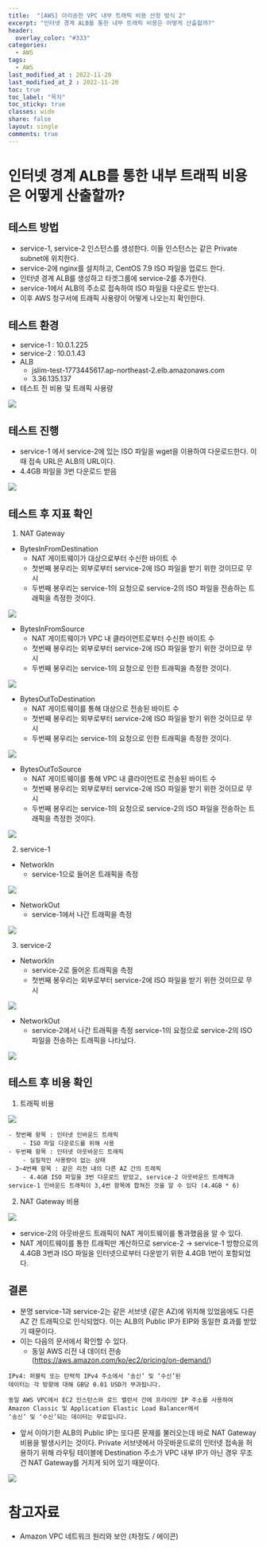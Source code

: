 ```yaml
---
title:  "[AWS] 아리송한 VPC 내부 트래픽 비용 산정 방식 2"
excerpt: "인터넷 경계 ALB를 통한 내부 트래픽 비용은 어떻게 산출할까?"
header:
  overlay_color: "#333"
categories:
  - AWS
tags:
  - AWS
last_modified_at : 2022-11-20
last_modified_at_2 : 2022-11-20
toc: true
toc_label: "목차"
toc_sticky: true
classes: wide
share: false
layout: single
comments: true
---
```


# 인터넷 경계 ALB를 통한 내부 트래픽 비용은 어떻게 산출할까?

## 테스트 방법

- service-1, service-2 인스턴스를 생성한다. 이들 인스턴스는 같은 Private subnet에 위치한다.
- service-2에 nginx를 설치하고, CentOS 7.9 ISO 파일을 업로드 한다.
- 인터넷 경계 ALB를 생성하고 타겟그룹에 service-2를 추가한다.
- service-1에서 ALB의 주소로 접속하여 ISO 파일을 다운로드 받는다.
- 이후 AWS 청구서에 트래픽 사용량이 어떻게 나오는지 확인한다.

## 테스트 환경

- service-1 : 10.0.1.225
- service-2 : 10.0.1.43
- ALB
    - jslim-test-1773445617.ap-northeast-2.elb.amazonaws.com
    - 3.36.135.137
- 테스트 전 비용 및 트래픽 사용량

<img src="https://github.com/susoterran/susoterran.github.io/blob/master/assets/img/2022-11-10-aws_alb_traffic_cost/alb_traffic_2.jpg?raw=true">

## 테스트 진행

- service-1 에서 service-2에 있는 ISO 파일을 wget을 이용하여 다운로드한다. 이때 접속 URL은 ALB의 URL이다. 
- 4.4GB 파일을 3번 다운로드 받음

<img src="https://github.com/susoterran/susoterran.github.io/blob/master/assets/img/2022-11-10-aws_alb_traffic_cost/alb_traffic_3.jpg?raw=true">

## 테스트 후 지표 확인

1. NAT Gateway

- BytesInFromDestination
    - NAT 게이트웨이가 대상으로부터 수신한 바이트 수
    - 첫번째 봉우리는 외부로부터 service-2에 ISO 파일을 받기 위한 것이므로 무시
    - 두번째 봉우리는 service-1의 요청으로 service-2의 ISO 파일을 전송하는 트래픽을 측정한 것이다.

<img src="https://github.com/susoterran/susoterran.github.io/blob/master/assets/img/2022-11-10-aws_alb_traffic_cost/alb_traffic_4.jpg?raw=true">

- BytesInFromSource
    - NAT 게이트웨이가 VPC 내 클라이언트로부터 수신한 바이트 수
    - 첫번째 봉우리는 외부로부터 service-2에 ISO 파일을 받기 위한 것이므로 무시
    - 두번째 봉우리는 service-1의 요청으로 인한 트래픽을 측정한 것이다.

<img src="https://github.com/susoterran/susoterran.github.io/blob/master/assets/img/2022-11-10-aws_alb_traffic_cost/alb_traffic_5.jpg?raw=true">

- BytesOutToDestination
    - NAT 게이트웨이를 통해 대상으로 전송된 바이트 수
    - 첫번째 봉우리는 외부로부터 service-2에 ISO 파일을 받기 위한 것이므로 무시
    - 두번째 봉우리는 service-1의 요청으로 인한 트래픽을 측정한 것이다.

<img src="https://github.com/susoterran/susoterran.github.io/blob/master/assets/img/2022-11-10-aws_alb_traffic_cost/alb_traffic_6.jpg?raw=true">

- BytesOutToSource
    - NAT 게이트웨이를 통해 VPC 내 클라이언트로 전송된 바이트 수
    - 첫번째 봉우리는 외부로부터 service-2에 ISO 파일을 받기 위한 것이므로 무시
    - 두번째 봉우리는 service-1의 요청으로 service-2의 ISO 파일을 전송하는 트래픽을 측정한 것이다.

<img src="https://github.com/susoterran/susoterran.github.io/blob/master/assets/img/2022-11-10-aws_alb_traffic_cost/alb_traffic_7.jpg?raw=true">

2. service-1

- NetworkIn
    - service-1으로 들어온 트래픽을 측정

<img src="https://github.com/susoterran/susoterran.github.io/blob/master/assets/img/2022-11-10-aws_alb_traffic_cost/alb_traffic_8.jpg?raw=true">

- NetworkOut
    - service-1에서 나간 트래픽을 측정

<img src="https://github.com/susoterran/susoterran.github.io/blob/master/assets/img/2022-11-10-aws_alb_traffic_cost/alb_traffic_9.jpg?raw=true">

3. service-2

- NetworkIn
    - service-2로 들어온 트래픽을 측정
    - 첫번째 봉우리는 외부로부터 service-2에 ISO 파일을 받기 위한 것이므로 무시

<img src="https://github.com/susoterran/susoterran.github.io/blob/master/assets/img/2022-11-10-aws_alb_traffic_cost/alb_traffic_10.jpg?raw=true">

- NetworkOut
    - service-2에서 나간 트래픽을 측정
    service-1의 요청으로 service-2의 ISO 파일을 전송하는 트래픽을 나타났다.

<img src="https://github.com/susoterran/susoterran.github.io/blob/master/assets/img/2022-11-10-aws_alb_traffic_cost/alb_traffic_11.jpg?raw=true">


## 테스트 후 비용 확인

1.  트래픽 비용
<img src="https://github.com/susoterran/susoterran.github.io/blob/master/assets/img/2022-11-10-aws_alb_traffic_cost/alb_traffic_12.jpg?raw=true">

	- 첫번째 항목 : 인터넷 인바운드 트래픽
    	- ISO 파일 다운로드를 위해 사용
	- 두번째 항목 : 인터넷 아웃바운드 트래픽
    	- 실질적인 사용량이 없는 상태
	- 3~4번째 항목 : 같은 리전 내의 다른 AZ 간의 트래픽
    	- 4.4GB ISO 파일을 3번 다운로드 받았고, service-2 아웃바운드 트래픽과 service-1 인바운드 트래픽이 3,4번 항목에 합쳐진 것을 알 수 있다 (4.4GB * 6)

2.  NAT Gateway 비용
<img src="https://github.com/susoterran/susoterran.github.io/blob/master/assets/img/2022-11-10-aws_alb_traffic_cost/alb_traffic_13.jpg?raw=true">

- service-2의 아웃바운드 트래픽이 NAT 게이트웨이를 통과했음을 알 수 있다.
- NAT 게이트웨이를 통한 트래픽만 계산하므로 service-2 → service-1 방향으로의 4.4GB 3번과 ISO 파일을 인터넷으로부터 다운받기 위한 4.4GB 1번이 포함되었다.

## 결론

- 분명 service-1과 service-2는 같은 서브넷 (같은 AZ)에 위치해 있었음에도 다른 AZ 간 트래픽으로 인식되었다. 이는 ALB의 Public IP가 EIP와 동일한 효과를 받았기 때문이다. 
- 이는 다음의 문서에서 확인할 수 있다.
    - 동일 AWS 리전 내 데이터 전송 (https://aws.amazon.com/ko/ec2/pricing/on-demand/)
```
IPv4: 퍼블릭 또는 탄력적 IPv4 주소에서 ‘송신’ 및 ‘수신’된 
데이터는 각 방향에 대해 GB당 0.01 USD가 부과됩니다.
```
```
동일 AWS VPC에서 EC2 인스턴스와 로드 밸런서 간에 프라이빗 IP 주소를 사용하여
Amazon Classic 및 Application Elastic Load Balancer에서 
‘송신’ 및 ‘수신’되는 데이터는 무료입니다.
```


- 앞서 이야기한 ALB의 Public IP는 또다른 문제를 불러오는데 바로 NAT Gateway 비용을 발생시키는 것이다. Private 서브넷에서 아웃바운드로의 인터넷 접속을 허용하기 위해 라우팅 테이블에 Destination 주소가 VPC 내부 IP가 아닌 경우 무조건 NAT Gateway를 거치게 되어 있기 때문이다.

<img src="https://github.com/susoterran/susoterran.github.io/blob/master/assets/img/2022-11-10-aws_alb_traffic_cost/alb_traffic_29.jpg?raw=true">


# 참고자료
- Amazon VPC 네트워크 원리와 보안 (차정도 / 에이콘)